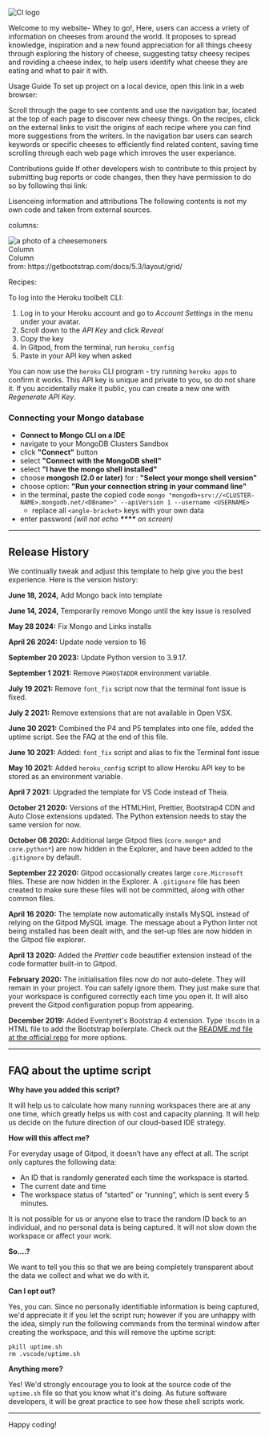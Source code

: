 ![CI logo](https://codeinstitute.s3.amazonaws.com/fullstack/ci_logo_small.png)

Welcome to my website- Whey to go!,
 Here, users can access a vriety of information on cheeses from around the world. It proposes to spread knowledge, inspiration and a new found appreciation for all things cheesy through exploring the history of cheese, suggesting tatsy cheesy recipes and roviding a cheese index, to help users identify what cheese they are eating and what to pair it with.

 Usage Guide
 To set up project on a local device, open this link in a web browser:
 
 Scroll through the page to see contents and use the navigation bar, located at the top of each page to discover new cheesy things. On the recipes, click on the external links to visit the origins of each recipe where you can find more suggestions from the writers. In the navigation bar users can search keywords or specific cheeses to efficiently find related content, saving time scrolling through each web page which imroves the user experiance. 

 Contributions guide
 If other developers wish to contribute to this project by submitting bug reports or code changes, then they have permission to do so by following thsi link:


Lisenceing information and attributions
The following contents is not my own code and taken from external sources. 

columns: <div class="container text-center">
  <div class="row">
    <div class="col">
    <img scr="https://www.google.com/imgres?q=photo%20of%20a%20cheesemongers&imgurl=https%3A%2F%2Fwww.ft.com%2F__origami%2Fservice%2Fimage%2Fv2%2Fimages%2Fraw%2Fhttp%253A%252F%252Fcom.ft.imagepublish.upp-prod-eu.s3.amazonaws.com%252F2ef98c06-04e6-11e5-95ad-00144feabdc0%3Fsource%3Dnext-article%26fit%3Dscale-down%26quality%3Dhighest%26width%3D700%26dpr%3D1&imgrefurl=https%3A%2F%2Fwww.ft.com%2Fcontent%2F09624514-04af-11e5-95ad-00144feabdc0&docid=6iBXnwyX5elVwM&tbnid=BBsP-YpQozAjgM&vet=12ahUKEwiA__ON5bqJAxWVTkEAHWimJVQQM3oECBgQAA..i&w=700&h=394&hcb=2&ved=2ahUKEwiA__ON5bqJAxWVTkEAHWimJVQQM3oECBgQAA" alt="a photo of a cheesemoners">
    </div>
    <div class="col">
      Column
    </div>
    <div class="col">
      Column
    </div>
  </div>
</div>
 from: https://getbootstrap.com/docs/5.3/layout/grid/

Recipes:


To log into the Heroku toolbelt CLI:

1. Log in to your Heroku account and go to *Account Settings* in the menu under your avatar.
2. Scroll down to the *API Key* and click *Reveal*
3. Copy the key
4. In Gitpod, from the terminal, run `heroku_config`
5. Paste in your API key when asked

You can now use the `heroku` CLI program - try running `heroku apps` to confirm it works. This API key is unique and private to you, so do not share it. If you accidentally make it public, you can create a new one with _Regenerate API Key_.

### Connecting your Mongo database

- **Connect to Mongo CLI on a IDE**
- navigate to your MongoDB Clusters Sandbox
- click **"Connect"** button
- select **"Connect with the MongoDB shell"**
- select **"I have the mongo shell installed"**
- choose **mongosh (2.0 or later)** for : **"Select your mongo shell version"**
- choose option: **"Run your connection string in your command line"**
- in the terminal, paste the copied code `mongo "mongodb+srv://<CLUSTER-NAME>.mongodb.net/<DBname>" --apiVersion 1 --username <USERNAME>`
  - replace all `<angle-bracket>` keys with your own data
- enter password _(will not echo **\*\*\*\*** on screen)_

------

## Release History

We continually tweak and adjust this template to help give you the best experience. Here is the version history:

**June 18, 2024,** Add Mongo back into template

**June 14, 2024,** Temporarily remove Mongo until the key issue is resolved

**May 28 2024:** Fix Mongo and Links installs

**April 26 2024:** Update node version to 16

**September 20 2023:** Update Python version to 3.9.17.

**September 1 2021:** Remove `PGHOSTADDR` environment variable.

**July 19 2021:** Remove `font_fix` script now that the terminal font issue is fixed.

**July 2 2021:** Remove extensions that are not available in Open VSX.

**June 30 2021:** Combined the P4 and P5 templates into one file, added the uptime script. See the FAQ at the end of this file.

**June 10 2021:** Added: `font_fix` script and alias to fix the Terminal font issue

**May 10 2021:** Added `heroku_config` script to allow Heroku API key to be stored as an environment variable.

**April 7 2021:** Upgraded the template for VS Code instead of Theia.

**October 21 2020:** Versions of the HTMLHint, Prettier, Bootstrap4 CDN and Auto Close extensions updated. The Python extension needs to stay the same version for now.

**October 08 2020:** Additional large Gitpod files (`core.mongo*` and `core.python*`) are now hidden in the Explorer, and have been added to the `.gitignore` by default.

**September 22 2020:** Gitpod occasionally creates large `core.Microsoft` files. These are now hidden in the Explorer. A `.gitignore` file has been created to make sure these files will not be committed, along with other common files.

**April 16 2020:** The template now automatically installs MySQL instead of relying on the Gitpod MySQL image. The message about a Python linter not being installed has been dealt with, and the set-up files are now hidden in the Gitpod file explorer.

**April 13 2020:** Added the _Prettier_ code beautifier extension instead of the code formatter built-in to Gitpod.

**February 2020:** The initialisation files now _do not_ auto-delete. They will remain in your project. You can safely ignore them. They just make sure that your workspace is configured correctly each time you open it. It will also prevent the Gitpod configuration popup from appearing.

**December 2019:** Added Eventyret's Bootstrap 4 extension. Type `!bscdn` in a HTML file to add the Bootstrap boilerplate. Check out the <a href="https://github.com/Eventyret/vscode-bcdn" target="_blank">README.md file at the official repo</a> for more options.

------

## FAQ about the uptime script

**Why have you added this script?**

It will help us to calculate how many running workspaces there are at any one time, which greatly helps us with cost and capacity planning. It will help us decide on the future direction of our cloud-based IDE strategy.

**How will this affect me?**

For everyday usage of Gitpod, it doesn’t have any effect at all. The script only captures the following data:

- An ID that is randomly generated each time the workspace is started.
- The current date and time
- The workspace status of “started” or “running”, which is sent every 5 minutes.

It is not possible for us or anyone else to trace the random ID back to an individual, and no personal data is being captured. It will not slow down the workspace or affect your work.

**So….?**

We want to tell you this so that we are being completely transparent about the data we collect and what we do with it.

**Can I opt out?**

Yes, you can. Since no personally identifiable information is being captured, we'd appreciate it if you let the script run; however if you are unhappy with the idea, simply run the following commands from the terminal window after creating the workspace, and this will remove the uptime script:

```
pkill uptime.sh
rm .vscode/uptime.sh
```

**Anything more?**

Yes! We'd strongly encourage you to look at the source code of the `uptime.sh` file so that you know what it's doing. As future software developers, it will be great practice to see how these shell scripts work.

---

Happy coding!

